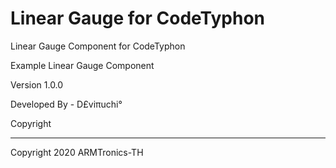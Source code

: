 # Linear Gauge for CodeTyphon

Linear Gauge Component for CodeTyphon

Example Linear Gauge Component

Version 1.0.0

Developed By - D£viπuchi°


Copyright
<hr>
Copyright 2020 ARMTronics-TH
